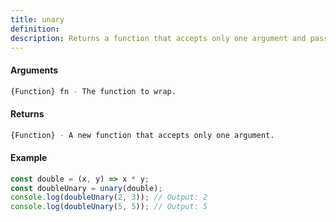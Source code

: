 ```yaml
---
title: unary
definition: 
description: Returns a function that accepts only one argument and passes it to the original function.
---
```



#### Arguments


```bash
{Function} fn - The function to wrap.
```


#### Returns


```bash
{Function} - A new function that accepts only one argument.
```


#### Example


```ts
const double = (x, y) => x * y;const doubleUnary = unary(double);console.log(doubleUnary(2, 3)); // Output: 2console.log(doubleUnary(5, 5)); // Output: 5
```